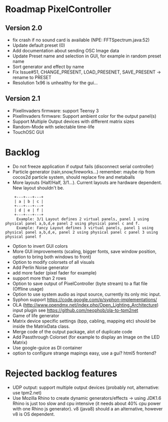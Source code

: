 # Roadmap PixelController

## Version 2.0

* fix crash if no sound card is available (NPE: FFTSpectrum.java:52)
* Update default preset (0)
* Add documentation about sending OSC Image data
* Update Preset name and selection in GUI, for example in random preset name
* Sort generator and effect by name
* Fix Issue#51, CHANGE_PRESENT, LOAD_PRESENET, SAVE_PRESENT -> rename to PRESET
* Resolution 1x96 is unhealthy for the gui...

## Version 2.1

* PixelInvaders firmware: support Teensy 3
* PixelInvaders firmware: Support ambient color for the output panel(s)
* Support Multiple Output devices with different matrix sizes
* Random-Mode with selectable time-life
* TouchOSC GUI

# Backlog

* Do not freeze application if output fails (disconnect serial controller)
* Particle generator (rain,snow,fireworks...) remember: maybe rip from cocos2d particle system, should replace fire and metaballs
* More layouts (Half/Half, 3/1...). Current layouts are hardware dependent. New layout shouldn't be. 
```
    +---+---+---+
    | a | b | c |
    +---+---+---+   
    | d | e | f |
    +---+---+---+   
     Example: 3/1 Layout defines 2 virtual panels, panel 1 using physical panel a,b,d,e panel 2 using physical panel c and f.
     Example: Fancy Layout defines 3 virtual panels, panel 1 using physical panel a,b,d,e, panel 2 using physical panel c panel 3 using physical panel f
```

* Option to invert GUI colors
* More GUI improvements (scaling, bigger fonts, save window position, option to bring both windows to front)
* Option to modify colorsets of all visuals
* Add Perlin Noise generator
* add more fader (pixel fader for example)
* support more than 2 rows
* Option to save output of PixelController (byte stream) to a flat file (Offline usage)
* Option to use system audio as input source, currently its only mic input. 
* Syphon support https://code.google.com/p/syphon-implementations/
* OLA (http://www.opendmx.net/index.php/Open_Lighting_Architecture) input plugin see https://github.com/neophob/ola-to-tpm2net
* Game of life generator
* Matrix device specific settings (bpp, cabling, mapping etc) should be inside the MatrixData class.
* Merge code of the output package, alot of duplicate code 
* Add Passthrough Colorset (for example to display an Image on the LED Matrix)
* Use google-guice as DI container
* option to configure strange mapings easy, use a gui? html5 frontend?


# Rejected backlog features

* UDP output: support multiple output devices (probably not, alternative: use tpm2.net)
* Use Mozilla Rhino to create dynamic generators/effects -> using JDK1.6 Rhino is just too slow and cpu intensive (it needs about 40% cpu power with one Rhino js generator). v8 (java8) should a an alternative, however v8 is OS dependent.

